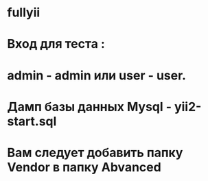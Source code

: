 # fullyii
# Вход для теста :
# admin - admin или user - user.
# Дамп базы данных Mysql - yii2-start.sql
# Вам следует добавить папку Vendor в папку Abvanced
